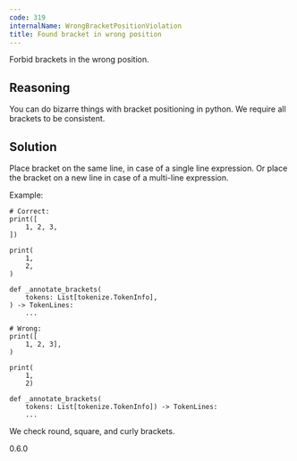 ```yaml
---
code: 319
internalName: WrongBracketPositionViolation
title: Found bracket in wrong position
---
```


Forbid brackets in the wrong position.

## Reasoning
You can do bizarre things with bracket positioning in python. We
require all brackets to be consistent.

## Solution
Place bracket on the same line, in case of a single line expression.
Or place the bracket on a new line in case of a multi-line
expression.

Example:

    # Correct:
    print([
        1, 2, 3,
    ])
    
    print(
        1,
        2,
    )
    
    def _annotate_brackets(
        tokens: List[tokenize.TokenInfo],
    ) -> TokenLines:
        ...
    
    # Wrong:
    print([
        1, 2, 3],
    )
    
    print(
        1,
        2)
    
    def _annotate_brackets(
        tokens: List[tokenize.TokenInfo]) -> TokenLines:
        ...

We check round, square, and curly brackets.

<div class="versionadded">

0.6.0

</div>